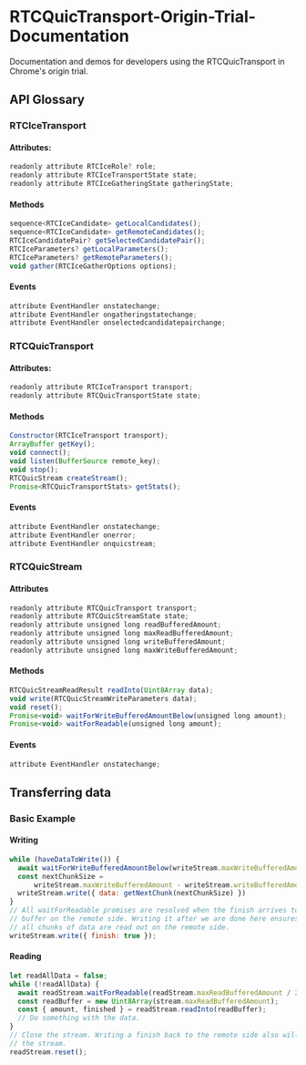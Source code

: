 # RTCQuicTransport-Origin-Trial-Documentation
Documentation and demos for developers using the RTCQuicTransport in Chrome's origin trial.

## API Glossary

### RTCIceTransport

#### Attributes:

```js
readonly attribute RTCIceRole? role;
readonly attribute RTCIceTransportState state;
readonly attribute RTCIceGatheringState gatheringState;
```

#### Methods

```js
sequence<RTCIceCandidate> getLocalCandidates();
sequence<RTCIceCandidate> getRemoteCandidates();
RTCIceCandidatePair? getSelectedCandidatePair();
RTCIceParameters? getLocalParameters();
RTCIceParameters? getRemoteParameters();
void gather(RTCIceGatherOptions options);
```

#### Events

```js
attribute EventHandler onstatechange;
attribute EventHandler ongatheringstatechange;
attribute EventHandler onselectedcandidatepairchange;
```

### RTCQuicTransport

#### Attributes:

```js
readonly attribute RTCIceTransport transport;
readonly attribute RTCQuicTransportState state;
```

#### Methods

```js
Constructor(RTCIceTransport transport);
ArrayBuffer getKey();
void connect();
void listen(BufferSource remote_key);
void stop();
RTCQuicStream createStream();
Promise<RTCQuicTransportStats> getStats();
```

#### Events

```js
attribute EventHandler onstatechange;
attribute EventHandler onerror;
attribute EventHandler onquicstream;
```

### RTCQuicStream

#### Attributes

```js
readonly attribute RTCQuicTransport transport;
readonly attribute RTCQuicStreamState state;
readonly attribute unsigned long readBufferedAmount;
readonly attribute unsigned long maxReadBufferedAmount;
readonly attribute unsigned long writeBufferedAmount;
readonly attribute unsigned long maxWriteBufferedAmount;
```

#### Methods

```js
RTCQuicStreamReadResult readInto(Uint8Array data);
void write(RTCQuicStreamWriteParameters data);
void reset();
Promise<void> waitForWriteBufferedAmountBelow(unsigned long amount);
Promise<void> waitForReadable(unsigned long amount);
```

#### Events
```js
attribute EventHandler onstatechange;
```

## Transferring data

### Basic Example

#### Writing

```js
while (haveDataToWrite()) {
  await waitForWriteBufferedAmountBelow(writeStream.maxWriteBufferedAmount / 2);
  const nextChunkSize =
      writeStream.maxWriteBufferedAmount - writeStream.writeBufferedAmount;
  writeStream.write({ data: getNextChunk(nextChunkSize) })
}
// All waitForReadable promises are resolved when the finish arrives to the read
// buffer on the remote side. Writing it after we are done here ensures that
// all chunks of data are read out on the remote side.
writeStream.write({ finish: true });
```

#### Reading

```js
let readAllData = false;
while (!readAllData) {
  await readStream.waitForReadable(readStream.maxReadBufferedAmount / 2);
  const readBuffer = new Uint8Array(stream.maxReadBufferedAmount);
  const { amount, finished } = readStream.readInto(readBuffer);
  // Do something with the data.
}
// Close the stream. Writing a finish back to the remote side also will close
// the stream.
readStream.reset();
```
